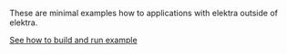 These are minimal examples how to applications
with elektra outside of elektra.

[See how to build and run example](tests/shell/check_external.sh)
